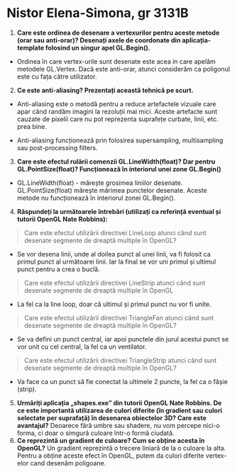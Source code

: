 # Nistor Elena-Simona, gr 3131B

1.  **Care este ordinea de desenare a vertexurilor pentru aceste metode (orar sau anti-orar)? Desenați axele de coordonate din aplicația- template folosind un singur apel GL.Begin().**
- Ordinea în care vertex-urile sunt desenate este acea in care apelăm metodele GL.Vertex. Dacă este anti-orar, atunci considerăm ca poligonul este cu fața către utilizator.
 2.  **Ce este anti-aliasing? Prezentați această tehnică pe scurt.**
 - Anti-aliasing este o metodă pentru a reduce artefactele vizuale care apar când randăm imagini la rezoluții mai mici. Aceste artefacte sunt cauzate de pixelii care nu pot reprezenta suprafețe curbate, linii, etc. prea bine.

- Anti-aliasing funcționează prin folosirea supersampling, multisampling sau post-processing filters.
3. **Care este efectul rulării comenzii GL.LineWidth(float)? Dar pentru GL.PointSize(float)? Funcționează în interiorul unei zone GL.Begin()**
 - GL.LineWidth(float) - mărește grosimea liniilor desenate. GL.PointSize(float)  mărește mărimea punctelor desenate. Aceste metode nu funcționează în interiorul zonei GL.Begin().
4.  **Răspundeți la următoarele întrebări (utilizați ca referință eventual și tutorii OpenGL Nate Robbins):**
 > Care este efectul utilizării directivei LineLoop atunci când sunt desenate segmente de dreaptă multiple în OpenGL?
 - Se vor desena linii, unde al doilea punct al unei linii, va fi folosit ca primul punct al următoarei linii. Iar la final se vor uni primul și ultimul punct pentru a crea o buclă.
  > Care este efectul utilizării directivei LineStrip atunci când sunt desenate segmente de dreaptă multiple în OpenGL
  - La fel ca la line loop, doar că ultimul și primul punct nu vor fi unite.
  > Care este efectul utilizării directivei TriangleFan atunci când sunt desenate segmente de dreaptă multiple în OpenGL?
  - Se va defini un punct central, iar apoi punctele din jurul acestui punct se vor unit cu cel central, la fel ca un ventilator.
  > Care este efectul utilizării directivei TriangleStrip atunci când sunt desenate segmente de dreaptă multiple în OpenGL?
  - Va face ca un punct să fie conectat la ultimele 2 puncte, la fel ca o fâșie (strip).
 
  5.   **Urmăriți aplicația „shapes.exe” din tutorii OpenGL Nate Robbins. De ce este importantă utilizarea de culori diferite (în gradient sau culori selectate per suprafață) în desenarea obiectelor 3D? Care este avantajul?**
  Deoarece fără umbre sau shadere, nu vom percepe nici-o forma, ci doar o simgură culoare într-o formă ciudată.
 6. **Ce reprezintă un gradient de culoare? Cum se obține acesta în OpenGL?**
  Un gradient reprezintă o trecere liniară de la o culoare la alta. Pentru a obține aceste efect în OpenGL, putem da culori diferite vertex-elor cand desenăm poligoane.